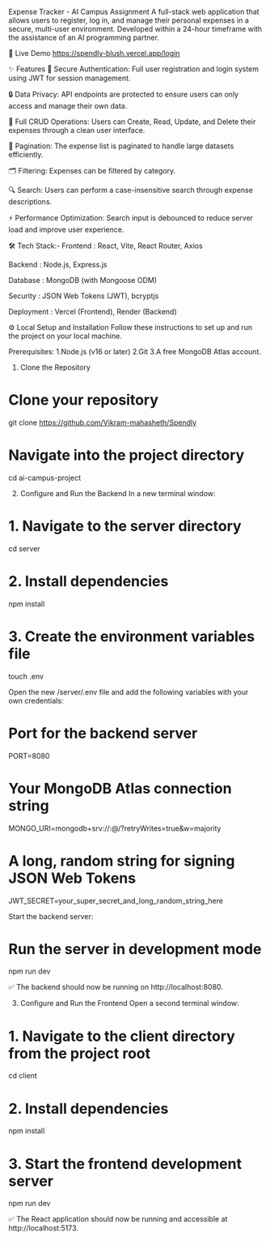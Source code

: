 Expense Tracker - AI Campus Assignment
A full-stack web application that allows users to register, log in, and manage their personal expenses in a secure, multi-user environment. Developed within a 24-hour timeframe with the assistance of an AI programming partner.

🚀 Live Demo
https://spendly-blush.vercel.app/login

✨ Features
🔐 Secure Authentication: Full user registration and login system using JWT for session management.

🔒 Data Privacy: API endpoints are protected to ensure users can only access and manage their own data.

💸 Full CRUD Operations: Users can Create, Read, Update, and Delete their expenses through a clean user interface.

📄 Pagination: The expense list is paginated to handle large datasets efficiently.

🗂️ Filtering: Expenses can be filtered by category.

🔍 Search: Users can perform a case-insensitive search through expense descriptions.

⚡️ Performance Optimization: Search input is debounced to reduce server load and improve user experience.

🛠️ Tech Stack:-
Frontend : React, Vite, React Router, Axios

Backend : Node.js, Express.js

Database : MongoDB (with Mongoose ODM)

Security : JSON Web Tokens (JWT), bcryptjs

Deployment : Vercel (Frontend), Render (Backend)



⚙️ Local Setup and Installation
Follow these instructions to set up and run the project on your local machine.

Prerequisites:
1.Node.js (v16 or later)
2.Git
3.A free MongoDB Atlas account.

1. Clone the Repository
# Clone your repository
git clone https://github.com/Vikram-mahasheth/Spendly

# Navigate into the project directory
cd ai-campus-project

2. Configure and Run the Backend
In a new terminal window:

# 1. Navigate to the server directory
cd server

# 2. Install dependencies
npm install

# 3. Create the environment variables file
touch .env

Open the new /server/.env file and add the following variables with your own credentials:

# Port for the backend server
PORT=8080

# Your MongoDB Atlas connection string
MONGO_URI=mongodb+srv://<username>:<password>@<cluster-url>/<database-name>?retryWrites=true&w=majority

# A long, random string for signing JSON Web Tokens
JWT_SECRET=your_super_secret_and_long_random_string_here

Start the backend server:

# Run the server in development mode
npm run dev

✅ The backend should now be running on http://localhost:8080.

3. Configure and Run the Frontend
Open a second terminal window:

# 1. Navigate to the client directory from the project root
cd client

# 2. Install dependencies
npm install

# 3. Start the frontend development server
npm run dev

✅ The React application should now be running and accessible at http://localhost:5173.
